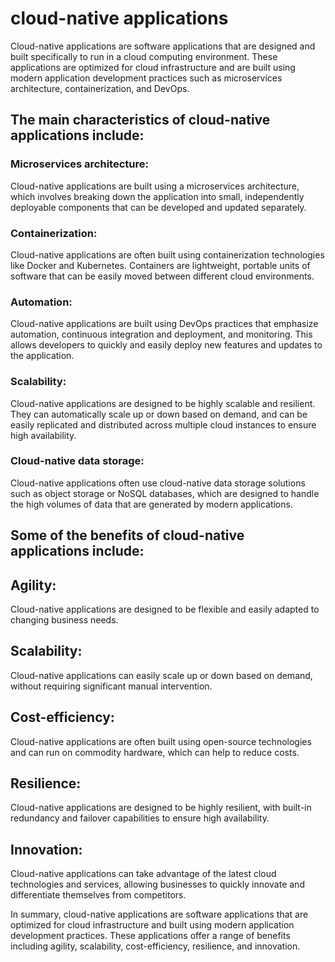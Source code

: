 # cloud-native applications
Cloud-native applications are software applications that are designed and built specifically to run in a cloud computing environment. These applications are optimized for cloud infrastructure and are built using modern application development practices such as microservices architecture, containerization, and DevOps.

## The main characteristics of cloud-native applications include:

### Microservices architecture: 
Cloud-native applications are built using a microservices architecture, which involves breaking down the application into small, independently deployable components that can be developed and updated separately.

### Containerization:
 Cloud-native applications are often built using containerization technologies like Docker and Kubernetes. Containers are lightweight, portable units of software that can be easily moved between different cloud environments.

### Automation: 
Cloud-native applications are built using DevOps practices that emphasize automation, continuous integration and deployment, and monitoring. This allows developers to quickly and easily deploy new features and updates to the application.

### Scalability:
 Cloud-native applications are designed to be highly scalable and resilient. They can automatically scale up or down based on demand, and can be easily replicated and distributed across multiple cloud instances to ensure high availability.

### Cloud-native data storage:
 Cloud-native applications often use cloud-native data storage solutions such as object storage or NoSQL databases, which are designed to handle the high volumes of data that are generated by modern applications.

## Some of the benefits of cloud-native applications include:

## Agility: 
Cloud-native applications are designed to be flexible and easily adapted to changing business needs.

## Scalability: 
Cloud-native applications can easily scale up or down based on demand, without requiring significant manual intervention.

## Cost-efficiency: 
Cloud-native applications are often built using open-source technologies and can run on commodity hardware, which can help to reduce costs.

## Resilience:
 Cloud-native applications are designed to be highly resilient, with built-in redundancy and failover capabilities to ensure high availability.

## Innovation: 
Cloud-native applications can take advantage of the latest cloud technologies and services, allowing businesses to quickly innovate and differentiate themselves from competitors.

In summary, cloud-native applications are software applications that are optimized for cloud infrastructure and built using modern application development practices. These applications offer a range of benefits including agility, scalability, cost-efficiency, resilience, and innovation.



